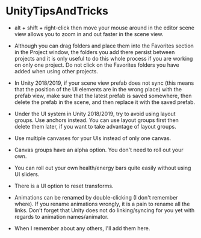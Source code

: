 # UnityTipsAndTricks

- alt + shift + right-click then move your mouse around in the editor scene view allows you to zoom in and out faster in the scene view.

- Although you can drag folders and place them into the Favorites section in the Project window, the folders you add there persist between projects and it is only useful to do this whole process if you are working on only one project. Do not click on the Favorites folders you have added when using other projects.

- In Unity 2018/2019, if your scene view prefab does not sync (this means that the position of the UI elements are in the wrong place) with the prefab view, make sure that the latest prefab is saved somewhere, then delete the prefab in the scene, and then replace it with the saved prefab.

- Under the UI system in Unity 2018/2019, try to avoid using layout groups. Use anchors instead. You can use layout groups first then delete them later, if you want to take advantage of layout groups.

- Use multiple canvases for your UIs instead of only one canvas.

- Canvas groups have an alpha option. You don't need to roll out your own.

- You can roll out your own health/energy bars quite easily without using UI sliders.

- There is a UI option to reset transforms.

- Animations can be renamed by double-clicking (I don't remember where). If you rename animations wrongly, it is a pain to rename all the links. Don't forget that Unity does not do linking/syncing for you yet with regards to animation names/animator.

- When I remember about any others, I'll add them here.
